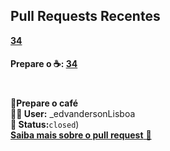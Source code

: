 ## Pull Requests Recentes
**[34](https://github.com/edvandersonLisboa/TesteWorkflow/pull/34)**<br>
#### Prepare o ☕: **[34](https://github.com/edvandersonLisboa/TesteWorkflow/pull/34)**
#
**📝Prepare o café**<br>**🙎‍♂️ User:**  _edvandersonLisboa<br> **📌 Status:**`closed`)<br> [**Saiba mais sobre o pull request** 📄](https://github.com/edvandersonLisboa/TesteWorkflowPublic/issues/40)
##


